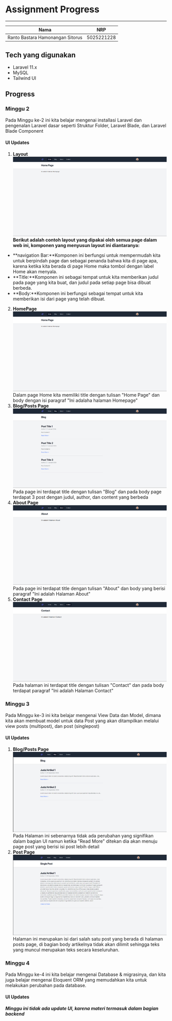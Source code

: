# Assignment Progress

---

|               Nama               |    NRP     |
| :------------------------------: | :--------: |
| Ranto Bastara Hamonangan Sitorus | 5025221228 |

## Tech yang digunakan

-   Laravel 11.x
-   MySQL
-   Tailwind UI

## Progress

### Minggu 2

Pada Minggu ke-2 ini kita belajar mengenai installasi Laravel dan pengenalan Laravel dasar seperti Struktur Folder, Laravel Blade, dan Laravel Blade Component

#### UI Updates

1. **Layout**
   ![layout](resources/assets/markdown/images/Layout.png)
   **Berikut adalah contoh layout yang dipakai oleh semua page dalam web ini, komponen yang menyusun layout ini diantaranya:**

-   **navigation Bar:**Komponen ini berfungsi untuk mempermudah kita untuk berpindah page dan sebagai penanda bahwa kita di page apa, karena ketika kita berada di page Home maka tombol dengan label Home akan menyala.
-   **Title:**Komponen ini sebagai tempat untuk kita memberikan judul pada page yang kita buat, dan judul pada setiap page bisa dibuat berbeda.
-   **Body:**Komponen ini berfungsi sebagai tempat untuk kita memberikan isi dari page yang telah dibuat.

2. **HomePage**
   ![Homepage](resources/assets/markdown/images/Homepage.png)
   Dalam page Home kita memiliki title dengan tulisan "Home Page" dan body dengan isi paragraf "Ini adalaha halaman Homepage"
3. **Blog/Posts Page**
   ![PostsPage](resources/assets/markdown/images/Posts%20Page.png)
   Pada page ini terdapat title dengan tulisan "Blog" dan pada body page terdapat 3 post dengan judul, author, dan content yang berbeda
4. **About Page**
   ![AboutPage](resources/assets/markdown/images/About%20Page.png)
   Pada page ini terdapat title dengan tulisan "About" dan body yang berisi paragraf "Ini adalah Halaman About"
5. **Contact Page**
   ![ContactPage](resources/assets/markdown/images/Contact%20Page.png)
   Pada halaman ini terdapat title dengan tulisan "Contact" dan pada body terdapat paragraf "Ini adalah Halaman Contact"

### Minggu 3

Pada Minggu ke-3 ini kita belajar mengenai View Data dan Model, dimana kita akan membuat model untuk data Post yang akan ditampilkan melalui view posts (multipost), dan post (singlepost)

#### UI Updates

1. **Blog/Posts Page**
   ![PostsPage](resources/assets/markdown/images/Posts%20Page%20v2.png)
   Pada Halaman ini sebenarnya tidak ada perubahan yang signifikan dalam bagian UI namun ketika "Read More" ditekan dia akan menuju page post yang berisi isi post lebih detail
2. **Post Page**
   ![PostPage](resources/assets/markdown/images/Single%20Post%20Page.png)
   Halaman ini merupakan isi dari salah satu post yang berada di halaman posts page, di bagian body artikelnya tidak akan dilimit sehingga teks yang muncul merupakan teks secara keseluruhan.

### Minggu 4

Pada Minggu ke-4 ini kita belajar mengenai Database & migrasinya, dan kita juga belajar mengenai Eloquent ORM yang memudahkan kita untuk melakukan perubahan pada database.

#### UI Updates

**_Minggu ini tidak ada update UI, karena materi termasuk dalam bagian backend_**
